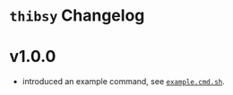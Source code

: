 # `thibsy` Changelog

[//]: # (insert new versions below this commend)

# v1.0.0

- introduced an example command, see [`example.cmd.sh`](./src/example.cmd.sh).